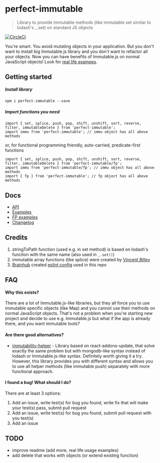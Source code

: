 # perfect-immutable
> Library to provide immutable methods (like immutable set similar to lodash's _.set) on standard JS objects

[![CircleCI](https://circleci.com/gh/Lukasz-pluszczewski/perfect-immutable.svg?style=svg)](https://circleci.com/gh/Lukasz-pluszczewski/perfect-immutable)

You're smart. You avoid mutating objects in your application. But you don't want to install big Immutable.js library and you don't want to refactor all your objects. Now you can have benefits of Immutable.js on normal JavaScript objects! Look for [real life exampes](docs/EXAMPLES.md).

## Getting started
##### Install library
`npm i perfect-immutable --save`

##### Import functions you need
```
import { set, splice, push, pop, shift, unshift, sort, reverse, filter, immutableDelete } from 'perfect-immutable';
import immu from 'perfect-immutable'; // immu object has all above methods
```
or, for functional programming friendly, auto-carried, predicate-first functions
```
import { set, splice, push, pop, shift, unshift, sort, reverse, filter, immutableDelete } from 'perfect-immutable/fp';
import immu from 'perfect-immutable/fp'; // immu object has all above methods
import { fp } from 'perfect-immutable'; // fp object has all above methods
```

## Docs
- [API](docs/API.md)
- [Examples](docs/EXAMPLES.md)
- [FP examples](docs/EXAMPLESFP.md)
- [Changelog](docs/CHANGELOG.md)

## Credits
1. stringToPath function (used e.g. in set method) is based on lodash's function with the same name (also used in `_.set()`)
2. immutable array functions (like splice) were created by [Vincent Billey](https://vincent.billey.me/)
3. [Brainhub](https://brainhub.eu/) created [eslint config](https://github.com/adam-golab/eslint-config-brainhub) used in this repo

## FAQ
#### Why this exists?
There are a lot of Immutable.js-like libraries, but they all force you to use immutable specific objects (like Map) and you cannot use their methods on normal JavaScript objects. That's not a problem when you're starting new project and decide to use e.g. Immutable.js but what if the app is already there, and you want immutable tools?

#### Are there good alternatives?
- [immutability-helper](https://github.com/kolodny/immutability-helper) - Library based on react-addons-update, that solve exactly the same problem but with mongodb-like syntax instead of lodash or Immutable.js-like syntax. Definitely worth giving it a try. However, this library provides you with different syntax and allows you to use all helper methods (like immutable push) separately with more functional approach.

#### I found a bug! What should I do?
There are at least 3 options:
1. Add an issue, write test(s) for bug you found, write fix that will make your test(s) pass, submit pull request
2. Add an issue, write test(s) for bug you found, submit pull request with you test(s)
3. Add an issue

## TODO
- improve readme (add more, real life usage examples)
- add delete that works with objects (or extend existing function)